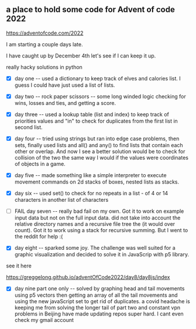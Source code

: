 ## a place to hold some code for Advent of code 2022

https://adventofcode.com/2022

I am starting a couple days late.

I have caught up by December 4th
let's see if I can keep it up.

really hacky solutions in python


- [X] day one -- used a dictionary to keep track of elves and calories list. I guess I could have just used a list of lists.
- [X] day two -- rock paper scissors -- some long winded logic checking for wins, losses and ties, and getting a score.
- [X] day three -- used a lookup table (list and index) to keep track of priorities values and "in" to check for duplicates from the first list in second list.
- [X] day four -- tried using strings but ran into edge case problems, then sets, finally used lists and all() and any() to find lists that contain each other or overlap.  And now I see a better solution would be to check for collision of the two the same way I would if the values were coordinates of objects in a game.

- [X] day five -- made something like a simple interpreter to execute movement commands on 2d stacks of boxes, nested lists as stacks.
- [X] day six -- used set() to check for no repeats in a list - of 4 or 14 characters in another list of characters 
- [ ] FAIL  day seven -- really bad fail on my own. Got it to work on example input  data but not on the full input data. did not take into account the relative directory names  and a recursive file tree the (it would over count).  Got it to work using a stack for recursive summing. But I went to the reddit for help :(

- [X] day eight -- sparked some joy. The challenge was well suited for a graphic visualization and decided to solve it in JavaScrip with p5 library.    

see it here

https://greggelong.github.io/adventOfCode2022/day8/day8js/index

- [X] day nine part one only -- solved by graphing head and tail movements using  p5 vectors then getting an array of all the tail movements and using the new javaScript set to get rid of duplicates.  a covid headache is keeping me from solving the longer tail of part two and constant vpn problems in Beijing have made updating repos super hard. I cant even check my gmail account